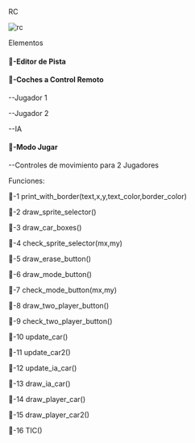 RC

![rc](./Imagenes/2.gif)

Elementos

#### 🎃-Editor de Pista

#### 🎃-Coches a Control Remoto

--Jugador 1

--Jugador 2

--IA

#### 🎃-Modo Jugar

--Controles de movimiento para 2 Jugadores

Funciones:

🔑-1  print_with_border(text,x,y,text_color,border_color)



🔑-2  draw_sprite_selector()



🔑-3  draw_car_boxes()



🔑-4  check_sprite_selector(mx,my)



🔑-5  draw_erase_button()



🔑-6  draw_mode_button()



🔑-7  check_mode_button(mx,my)



🔑-8  draw_two_player_button()



🔑-9  check_two_player_button()



🔑-10  update_car()



🔑-11  update_car2()



🔑-12  update_ia_car()



🔑-13  draw_ia_car()



🔑-14  draw_player_car()



🔑-15  draw_player_car2()



🔑-16  TIC()



